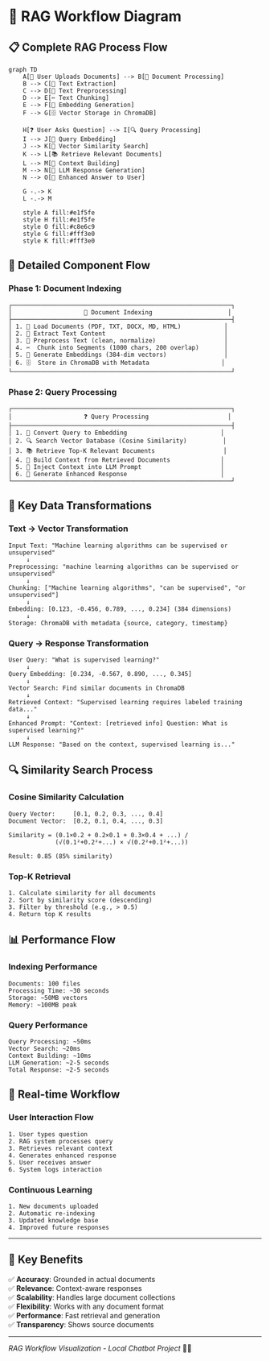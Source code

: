 # 🔄 RAG Workflow Diagram

## 📋 Complete RAG Process Flow

```mermaid
graph TD
    A[📄 User Uploads Documents] --> B[🔧 Document Processing]
    B --> C[📝 Text Extraction]
    C --> D[🧹 Text Preprocessing]
    D --> E[✂️ Text Chunking]
    E --> F[🧠 Embedding Generation]
    F --> G[🗄️ Vector Storage in ChromaDB]
    
    H[❓ User Asks Question] --> I[🔍 Query Processing]
    I --> J[🧠 Query Embedding]
    J --> K[🔎 Vector Similarity Search]
    K --> L[📚 Retrieve Relevant Documents]
    L --> M[🔗 Context Building]
    M --> N[🤖 LLM Response Generation]
    N --> O[💬 Enhanced Answer to User]
    
    G -.-> K
    L -.-> M
    
    style A fill:#e1f5fe
    style H fill:#e1f5fe
    style O fill:#c8e6c9
    style G fill:#fff3e0
    style K fill:#fff3e0
```

## 🔧 Detailed Component Flow

### **Phase 1: Document Indexing**
```
┌─────────────────────────────────────────────────────────────┐
│                    📄 Document Indexing                     │
├─────────────────────────────────────────────────────────────┤
│ 1. 📁 Load Documents (PDF, TXT, DOCX, MD, HTML)            │
│ 2. 📝 Extract Text Content                                 │
│ 3. 🧹 Preprocess Text (clean, normalize)                   │
│ 4. ✂️  Chunk into Segments (1000 chars, 200 overlap)       │
│ 5. 🧠 Generate Embeddings (384-dim vectors)                │
│ 6. 🗄️  Store in ChromaDB with Metadata                    │
└─────────────────────────────────────────────────────────────┘
```

### **Phase 2: Query Processing**
```
┌─────────────────────────────────────────────────────────────┐
│                    ❓ Query Processing                      │
├─────────────────────────────────────────────────────────────┤
│ 1. 🧠 Convert Query to Embedding                          │
│ 2. 🔍 Search Vector Database (Cosine Similarity)          │
│ 3. 📚 Retrieve Top-K Relevant Documents                   │
│ 4. 🔗 Build Context from Retrieved Documents              │
│ 5. 🤖 Inject Context into LLM Prompt                      │
│ 6. 💬 Generate Enhanced Response                          │
└─────────────────────────────────────────────────────────────┘
```

## 🎯 Key Data Transformations

### **Text → Vector Transformation**
```
Input Text: "Machine learning algorithms can be supervised or unsupervised"
     ↓
Preprocessing: "machine learning algorithms can be supervised or unsupervised"
     ↓
Chunking: ["Machine learning algorithms", "can be supervised", "or unsupervised"]
     ↓
Embedding: [0.123, -0.456, 0.789, ..., 0.234] (384 dimensions)
     ↓
Storage: ChromaDB with metadata {source, category, timestamp}
```

### **Query → Response Transformation**
```
User Query: "What is supervised learning?"
     ↓
Query Embedding: [0.234, -0.567, 0.890, ..., 0.345]
     ↓
Vector Search: Find similar documents in ChromaDB
     ↓
Retrieved Context: "Supervised learning requires labeled training data..."
     ↓
Enhanced Prompt: "Context: [retrieved info] Question: What is supervised learning?"
     ↓
LLM Response: "Based on the context, supervised learning is..."
```

## 🔍 Similarity Search Process

### **Cosine Similarity Calculation**
```
Query Vector:     [0.1, 0.2, 0.3, ..., 0.4]
Document Vector:  [0.2, 0.1, 0.4, ..., 0.3]

Similarity = (0.1×0.2 + 0.2×0.1 + 0.3×0.4 + ...) / 
             (√(0.1²+0.2²+...) × √(0.2²+0.1²+...))

Result: 0.85 (85% similarity)
```

### **Top-K Retrieval**
```
1. Calculate similarity for all documents
2. Sort by similarity score (descending)
3. Filter by threshold (e.g., > 0.5)
4. Return top K results
```

## 📊 Performance Flow

### **Indexing Performance**
```
Documents: 100 files
Processing Time: ~30 seconds
Storage: ~50MB vectors
Memory: ~100MB peak
```

### **Query Performance**
```
Query Processing: ~50ms
Vector Search: ~20ms
Context Building: ~10ms
LLM Generation: ~2-5 seconds
Total Response: ~2-5 seconds
```

## 🔄 Real-time Workflow

### **User Interaction Flow**
```
1. User types question
2. RAG system processes query
3. Retrieves relevant context
4. Generates enhanced response
5. User receives answer
6. System logs interaction
```

### **Continuous Learning**
```
1. New documents uploaded
2. Automatic re-indexing
3. Updated knowledge base
4. Improved future responses
```

---

## 🎯 Key Benefits

✅ **Accuracy**: Grounded in actual documents  
✅ **Relevance**: Context-aware responses  
✅ **Scalability**: Handles large document collections  
✅ **Flexibility**: Works with any document format  
✅ **Performance**: Fast retrieval and generation  
✅ **Transparency**: Shows source documents  

---

*RAG Workflow Visualization - Local Chatbot Project* 🔄✨
